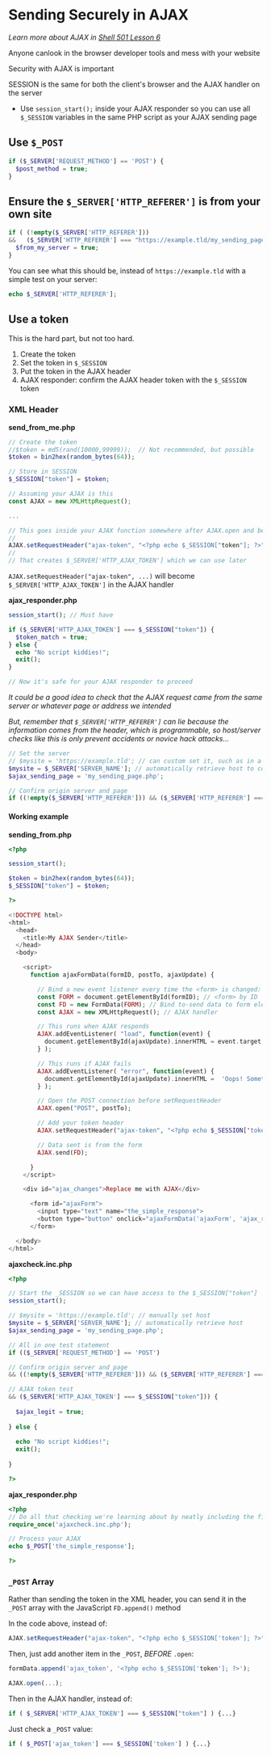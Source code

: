 # Sending Securely in AJAX

*Learn more about AJAX in [Shell 501 Lesson 6](https://github.com/inkVerb/vip/blob/master/501/Lesson-06.md)*

Anyone canlook in the browser developer tools and mess with your website

Security with AJAX is important

SESSION is the same for both the client's browser and the AJAX handler on the server

- Use `session_start();` inside your AJAX responder so you can use all `$_SESSION` variables in the same PHP script as your AJAX sending page

## Use `$_POST`

```php
if ($_SERVER['REQUEST_METHOD'] == 'POST') {
  $post_method = true;
}
```

## Ensure the `$_SERVER['HTTP_REFERER']` is from your own site

```php
if ( (!empty($_SERVER['HTTP_REFERER']))
&&   ($_SERVER['HTTP_REFERER'] === "https://example.tld/my_sending_page.php") ) {
  $from_my_server = true;
} 
```

You can see what this should be, instead of `https://example.tld` with a simple test on your server:

```php
echo $_SERVER['HTTP_REFERER'];
```

## Use a token
This is the hard part, but not too hard.

1. Create the token
2. Set the token in `$_SESSION`
3. Put the token in the AJAX header
4. AJAX responder: confirm the AJAX header token with the `$_SESSION` token

### XML Header

**send_from_me.php**

```php
// Create the token
//$token = md5(rand(10000,99999));  // Not recommended, but possible
$token = bin2hex(random_bytes(64));

// Store in SESSION
$_SESSION["token"] = $token;
```

```js
// Assuming your AJAX is this
const AJAX = new XMLHttpRequest();

...

// This goes inside your AJAX function somewhere after AJAX.open and before AJAX.send
//
AJAX.setRequestHeader("ajax-token", "<?php echo $_SESSION["token"]; ?>");
//
// That creates $_SERVER['HTTP_AJAX_TOKEN'] which we can use later
```

`AJAX.setRequestHeader("ajax-token", ...)` will become `$_SERVER['HTTP_AJAX_TOKEN']` in the AJAX handler

**ajax_responder.php**

```php
session_start(); // Must have

if ($_SERVER['HTTP_AJAX_TOKEN'] === $_SESSION["token"]) {
  $token_match = true;
} else {
  echo "No script kiddies!";
  exit();
}

// Now it's safe for your AJAX responder to proceed
```

*It could be a good idea to check that the AJAX request came from the same server or whatever page or address we intended*

*But, remember that `$_SERVER['HTTP_REFERER']` can lie because the information comes from the header, which is programmable, so host/server checks like this is only prevent accidents or novice hack attacks...*

```php
// Set the server
// $mysite = 'https://example.tld'; // can custom set it, such as in a config or database
$mysite = $_SERVER['SERVER_NAME']; // automatically retrieve host to confirm origin is from the same web server
$ajax_sending_page = 'my_sending_page.php';

// Confirm origin server and page
if ((!empty($_SERVER['HTTP_REFERER'])) && ($_SERVER['HTTP_REFERER'] === "$mysite/$ajax_sending_page")) {...}
```

#### Working example

**sending_from.php**

```php
<?php

session_start();

$token = bin2hex(random_bytes(64));
$_SESSION["token"] = $token;

?>

<!DOCTYPE html>
<html>
  <head>
    <title>My AJAX Sender</title>
  </head>
  <body>

    <script>
      function ajaxFormData(formID, postTo, ajaxUpdate) {

        // Bind a new event listener every time the <form> is changed:
        const FORM = document.getElementById(formID); // <form> by ID
        const FD = new FormData(FORM); // Bind to-send data to form element
        const AJAX = new XMLHttpRequest(); // AJAX handler

        // This runs when AJAX responds
        AJAX.addEventListener( "load", function(event) {
          document.getElementById(ajaxUpdate).innerHTML = event.target.responseText;
        } );

        // This runs if AJAX fails
        AJAX.addEventListener( "error", function(event) {
          document.getElementById(ajaxUpdate).innerHTML =  'Oops! Something went wrong.';
        } );

        // Open the POST connection before setRequestHeader
        AJAX.open("POST", postTo);

        // Add your token header
        AJAX.setRequestHeader("ajax-token", "<?php echo $_SESSION['token']; ?>");

        // Data sent is from the form
        AJAX.send(FD);

      }
    </script>

    <div id="ajax_changes">Replace me with AJAX</div>

      <form id="ajaxForm">
        <input type="text" name="the_simple_response">
        <button type="button" onclick="ajaxFormData('ajaxForm', 'ajax_responder.php', 'ajax_changes');">Send my Secure AJAX</button>
      </form>

  </body>
</html>
```

**ajaxcheck.inc.php**

```php
<?php

// Start the _SESSION so we can have access to the $_SESSION["token"]
session_start();

// $mysite = 'https://example.tld'; // manually set host
$mysite = $_SERVER['SERVER_NAME']; // automatically retrieve host
$ajax_sending_page = 'my_sending_page.php';

// All in one test statement
if (($_SERVER['REQUEST_METHOD'] == 'POST')

// Confirm origin server and page
&& ((!empty($_SERVER['HTTP_REFERER'])) && ($_SERVER['HTTP_REFERER'] === "$mysite/$ajax_sending_page"))

// AJAX token test
&& ($_SERVER['HTTP_AJAX_TOKEN'] === $_SESSION["token"])) {
  
  $ajax_legit = true;
  
} else {
  
  echo "No script kiddies!";
  exit();
  
}

?>
```

**ajax_responder.php**

```php
<?php
// Do all that checking we're learning about by neatly including the file above
require_once('ajaxcheck.inc.php');

// Process your AJAX
echo $_POST['the_simple_response'];

?>
```

### `_POST` Array

Rather than sending the token in the XML header, you can send it in the `_POST` array with the JavaScript `FD.append()` method

In the code above, instead of:

```javascript
AJAX.setRequestHeader("ajax-token", "<?php echo $_SESSION['token']; ?>");
```

Then, just add another item in the `_POST`, *BEFORE* `.open`:

```javascript
formData.append('ajax_token', '<?php echo $_SESSION['token']; ?>');

AJAX.open(...);
```

Then in the AJAX handler, instead of:

```php
if ( $_SERVER['HTTP_AJAX_TOKEN'] === $_SESSION["token"] ) {...}
```

Just check a `_POST` value:

```php
if ( $_POST['ajax_token'] === $_SESSION['token'] ) {...}
```